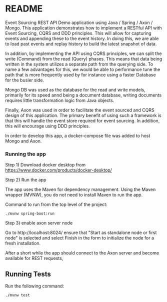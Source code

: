 # README #

Event Sourcing REST API Demo application using Java / Spring / Axon / Mongo. This application demonstrates how to implement a RESTful API
with Event Sourcing, CQRS and DDD principles. This will allow for capturing events and appending these to the event history. In doing this, we
are able to load past events and replay history to build the latest snapshot of data. 

In addition, by implementing the API using CQRS principles, we can split the write (Command) from the read (Query) phases. This means
that data being written in the system utilizes a separate path from the querying side. To name a few advantages for this, 
we would be able to performance tune the path that is more frequently used by for instance using a faster Database for the
busier side.

Mongo DB was used as the database for the read and write models, primarily for its speed annd being a document database, writing documents requires little transformation logic from Java objects.

Finally, Axon was used in order to facilitate the event sourced and CQRS design of this application. The primary benefit of using such a framework is that this will
handle the event store required for event sourcing. In addition, this will encourage using DDD principles.

In order to develop this app, a docker-compose file was added to host Mongo and Axon.

### Running the app ###

Step 1) Download docker desktop from https://www.docker.com/products/docker-desktop/

Step 2) Run the app

The app uses the Maven for dependency management. Using the Maven wrapper (MVNW), you do not need to install Maven to run the app.

Command to run from the top level of the project:

`./mvnw spring-boot:run`

Step 3) enable axon server node

Go to http://localhost:8024/ ensure that "Start as standalone node or first node" is selected and select Finish in the form to initialize the node for a fresh installation.

After a short while the app should connect to the Axon server and become available for REST requests,

## Running Tests ## 

Run the following command:

`./mvnw test`
